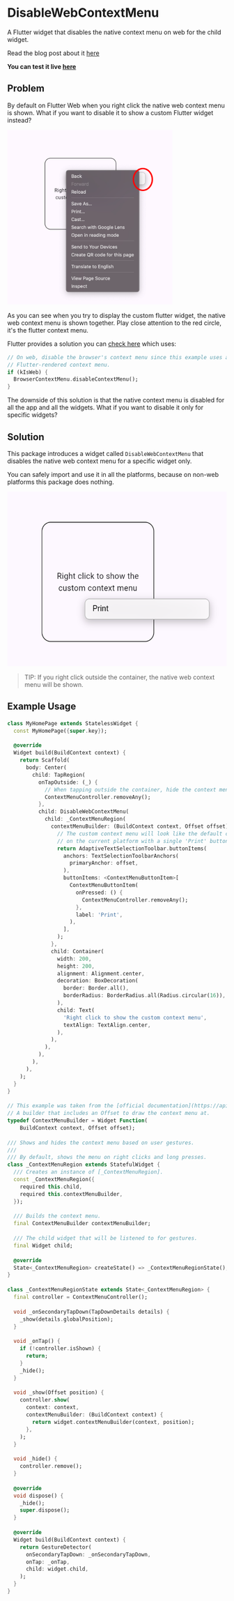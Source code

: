 # DisableWebContextMenu

A Flutter widget that disables the native context menu on web for the child widget.

Read the blog post about it [here](https://mariuti.com/posts/flutter-web-disable-browser-context-menu-for-specific-widget/)

**You can test it live [here](https://987d6bac.disable-web-context-menu.pages.dev/)**

## Problem

By default on Flutter Web when you right click the native web context menu is shown.
What if you want to disable it to show a custom Flutter widget instead?

<img src="https://raw.githubusercontent.com/nank1ro/disable_web_context_menu/main/assets/problem.png" height="400">

As you can see when you try to display the custom flutter widget, the native web context menu is shown together. Play close attention to the red circle, it's the flutter context menu.

Flutter provides a solution you can [check here](https://api.flutter.dev/flutter/widgets/ContextMenuController-class.html) which uses:
```dart
// On web, disable the browser's context menu since this example uses a custom
// Flutter-rendered context menu.
if (kIsWeb) {
  BrowserContextMenu.disableContextMenu();
}
```

The downside of this solution is that the native context menu is disabled for all the app and all the widgets.
What if you want to disable it only for specific widgets?

## Solution

This package introduces a widget called `DisableWebContextMenu` that disables the native web context menu for a specific widget only.

You can safely import and use it in all the platforms, because on non-web platforms this package does nothing.

<img src="https://raw.githubusercontent.com/nank1ro/disable_web_context_menu/main/assets/solution.png" height="400">

> TIP: If you right click outside the container, the native web context menu will be shown.

## Example Usage

```dart
class MyHomePage extends StatelessWidget {
  const MyHomePage({super.key});

  @override
  Widget build(BuildContext context) {
    return Scaffold(
      body: Center(
        child: TapRegion(
          onTapOutside: (_) {
            // When tapping outside the container, hide the context menu.
            ContextMenuController.removeAny();
          },
          child: DisableWebContextMenu(
            child: _ContextMenuRegion(
              contextMenuBuilder: (BuildContext context, Offset offset) {
                // The custom context menu will look like the default context menu
                // on the current platform with a single 'Print' button.
                return AdaptiveTextSelectionToolbar.buttonItems(
                  anchors: TextSelectionToolbarAnchors(
                    primaryAnchor: offset,
                  ),
                  buttonItems: <ContextMenuButtonItem>[
                    ContextMenuButtonItem(
                      onPressed: () {
                        ContextMenuController.removeAny();
                      },
                      label: 'Print',
                    ),
                  ],
                );
              },
              child: Container(
                width: 200,
                height: 200,
                alignment: Alignment.center,
                decoration: BoxDecoration(
                  border: Border.all(),
                  borderRadius: BorderRadius.all(Radius.circular(16)),
                ),
                child: Text(
                  'Right click to show the custom context menu',
                  textAlign: TextAlign.center,
                ),
              ),
            ),
          ),
        ),
      ),
    );
  }
}

// This example was taken from the [official documentation](https://api.flutter.dev/flutter/widgets/ContextMenuController-class.html)
// A builder that includes an Offset to draw the context menu at.
typedef ContextMenuBuilder = Widget Function(
    BuildContext context, Offset offset);

/// Shows and hides the context menu based on user gestures.
///
/// By default, shows the menu on right clicks and long presses.
class _ContextMenuRegion extends StatefulWidget {
  /// Creates an instance of [_ContextMenuRegion].
  const _ContextMenuRegion({
    required this.child,
    required this.contextMenuBuilder,
  });

  /// Builds the context menu.
  final ContextMenuBuilder contextMenuBuilder;

  /// The child widget that will be listened to for gestures.
  final Widget child;

  @override
  State<_ContextMenuRegion> createState() => _ContextMenuRegionState();
}

class _ContextMenuRegionState extends State<_ContextMenuRegion> {
  final controller = ContextMenuController();

  void _onSecondaryTapDown(TapDownDetails details) {
    _show(details.globalPosition);
  }

  void _onTap() {
    if (!controller.isShown) {
      return;
    }
    _hide();
  }

  void _show(Offset position) {
    controller.show(
      context: context,
      contextMenuBuilder: (BuildContext context) {
        return widget.contextMenuBuilder(context, position);
      },
    );
  }

  void _hide() {
    controller.remove();
  }

  @override
  void dispose() {
    _hide();
    super.dispose();
  }

  @override
  Widget build(BuildContext context) {
    return GestureDetector(
      onSecondaryTapDown: _onSecondaryTapDown,
      onTap: _onTap,
      child: widget.child,
    );
  }
}
```
